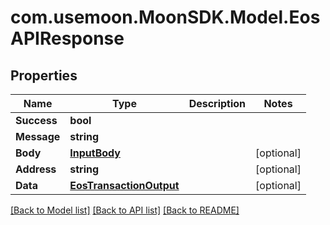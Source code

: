 # com.usemoon.MoonSDK.Model.EosAPIResponse

## Properties

| Name        | Type                                                | Description | Notes       |
| ----------- | --------------------------------------------------- | ----------- | ----------- |
| **Success** | **bool**                                            |             |             |
| **Message** | **string**                                          |             |             |
| **Body**    | [**InputBody**](InputBody.md)                       |             | \[optional] |
| **Address** | **string**                                          |             | \[optional] |
| **Data**    | [**EosTransactionOutput**](EosTransactionOutput.md) |             | \[optional] |

[\[Back to Model list\]](./#documentation-for-models) [\[Back to API list\]](./#documentation-for-api-endpoints) [\[Back to README\]](./)
